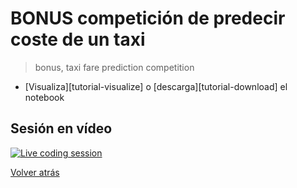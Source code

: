 # BONUS competición de predecir coste de un taxi

> bonus, taxi fare prediction competition

- [Visualiza][tutorial-visualize] o [descarga][tutorial-download] el notebook

## Sesión en vídeo

[![Live coding session][youtube-image]][youtube-video]

[Volver atrás](../.)

<!-- LINKS -->

[notebook-visualize]:new-york-city-taxi-fare-prediction.html
[notebook-download]:new-york-city-taxi-fare-prediction.ipynb
[youtube-image]:http://img.youtube.com/vi/foo/0.jpg
[youtube-video]:https://youtu.be/foo
